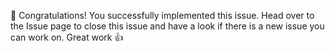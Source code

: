 🎉 Congratulations! You successfully implemented this issue. Head over to the Issue page to close this issue and have a look if there is a new issue you can work on. Great work 👍
